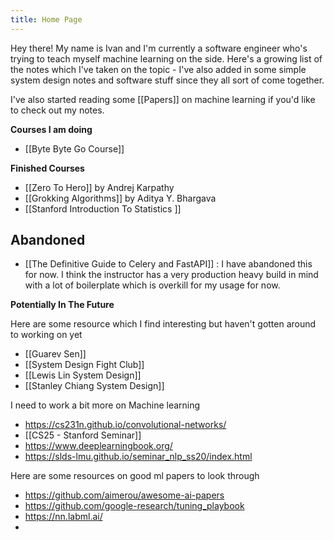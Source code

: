 ```yaml
---
title: Home Page
---
```


Hey there! My name is Ivan and I'm currently a software engineer who's trying to teach myself machine learning on the side. Here's a growing list of the notes which I've taken on the topic - I've also added in some simple system design notes and software stuff since they all sort of come together.

I've also started reading some [[Papers]] on machine learning if you'd like to check out my notes.

**Courses I am doing**

- [[Byte Byte Go Course]]


**Finished Courses**

- [[Zero To Hero]] by Andrej Karpathy
- [[Grokking Algorithms]] by Aditya Y. Bhargava
- [[Stanford Introduction To Statistics ]]


## Abandoned

- [[The Definitive Guide to Celery and FastAPI]] : I have abandoned this for now. I think the instructor has a very production heavy build in mind with a lot of boilerplate which is overkill for my usage for now.


**Potentially In The Future**

Here are some resource which I find interesting but haven't gotten around to working on yet

- [[Guarev Sen]]
- [[System Design Fight Club]]
- [[Lewis Lin System Design]]
- [[Stanley Chiang System Design]]

I need to work a bit more on Machine learning
- https://cs231n.github.io/convolutional-networks/
- [[CS25 - Stanford Seminar]]
- https://www.deeplearningbook.org/
- https://slds-lmu.github.io/seminar_nlp_ss20/index.html

Here are some resources on good ml papers to look through
- https://github.com/aimerou/awesome-ai-papers
- https://github.com/google-research/tuning_playbook
- https://nn.labml.ai/
- 
